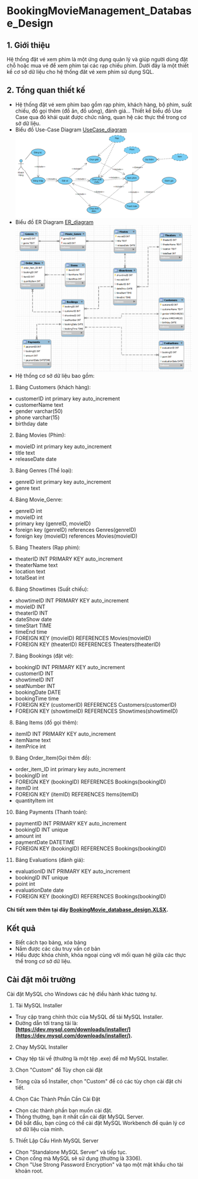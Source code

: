 # BookingMovieManagement_Database_Design

## 1. Giới thiệu
Hệ thống đặt vé xem phim là một ứng dụng quản lý và giúp người dùng đặt chỗ hoặc mua vé để xem phim tại các rạp chiếu phim. Dưới đây là một thiết kế cơ sở dữ liệu cho hệ thống đăt vé xem phim sử dụng SQL.
## 2. Tổng quan thiết kế
- Hệ thống đặt vé xem phim bao gồm rạp phim, khách hàng, bộ phim, suất chiếu, đồ gọi thêm (đồ ăn, đồ uống), đánh giá...
Thiết kế biểu đồ Use Case qua đó khái quát được chức năng, quan hệ các thực thể trong cơ sở dữ liệu.
- Biểu đồ Use-Case Diagram [UseCase_diagram](Diagram/UseCaseDiagram.vpd)
![](Diagram/UseCaseDiagram.png)
- Biểu đồ ER Diagram [ER_diagram](Diagram/ER_diagram.mwb)
![](Diagram/ER_diagram.png)
- Hệ thống cơ sở dữ liệu bao gồm:
1. Bảng Customers (khách hàng):
- customerID int primary key auto_increment
- customerName text
- gender varchar(50)
- phone varchar(15)
- birthday date 

2. Bảng Movies (Phim):
- movieID int primary key auto_increment
- title text
- releaseDate date

3. Bảng Genres (Thể loại):
- genreID int primary key auto_increment
- genre text
 
4. Bảng Movie_Genre:
- genreID int 
- movieID int
- primary key (genreID, movieID)
- foreign key (genreID) references Genres(genreID)
- foreign key (movieID) references Movies(movieID) 

5. Bảng Theaters (Rạp phim):
-    theaterID INT PRIMARY KEY auto_increment
-    theaterName text
-    location text
-    totalSeat int

6. Bảng Showtimes (Suất chiếu):
-    showtimeID INT PRIMARY KEY auto_increment
-    movieID INT
-    theaterID INT
-    dateShow date
-    timeStart TIME
-    timeEnd time
-    FOREIGN KEY (movieID) REFERENCES Movies(movieID)
-    FOREIGN KEY (theaterID) REFERENCES Theaters(theaterID)

7. Bảng Bookings (đặt vé):
-    bookingID INT PRIMARY KEY auto_increment 
-    customerID INT
-    showtimeID INT
-    seatNumber INT
-    bookingDate DATE
-    bookingTime time
-    FOREIGN KEY (customerID) REFERENCES Customers(customerID)
-    FOREIGN KEY (showtimeID) REFERENCES Showtimes(showtimeID)

8. Bảng Items (đồ gọi thêm):
-    itemID INT PRIMARY KEY auto_increment 
-    itemName text
-    itemPrice int

9. Bảng Order_Item(Gọi thêm đồ):
- order_item_ID int primary key auto_increment
- bookingID int
- FOREIGN KEY (bookingID) REFERENCES Bookings(bookingID)
- itemID int
- FOREIGN KEY (itemID) REFERENCES Items(itemID)
- quantityItem int


10. Bảng Payments (Thanh toán):
-    paymentID INT PRIMARY KEY auto_increment
-    bookingID INT unique 
-    amount int
-    paymentDate DATETIME
-    FOREIGN KEY (bookingID) REFERENCES Bookings(bookingID)
  
11. Bảng Evaluations (đánh giá):
-    evaluationID INT PRIMARY KEY auto_increment
-    bookingID INT unique 
-    point int
-    evaluationDate date
-    FOREIGN KEY (bookingID) REFERENCES Bookings(bookingID)
#### Chi tiết xem thêm tại đây **[BookingMovie_database_design.XLSX](https://docs.google.com/spreadsheets/d/1tf4uSJdZvCEONUMi_B01MdSr9F-4anID/edit?usp=drive_link&ouid=108740500499233988249&rtpof=true&sd=true").**
## Kết quả
- Biết cách tạo bảng, xóa bảng
- Nắm được các câu truy vấn cơ bản
- Hiểu được khóa chính, khóa ngoại cùng với mối quan hệ giữa các thực thể trong cơ sở dữ liệu.
## Cài đặt môi trường
Cài đặt MySQL cho Windows các hệ điều hành khác tương tự.
1. Tải MySQL Installer

- Truy cập trang chính thức của MySQL để tải MySQL Installer.
- Đường dẫn tới trang tải là: **[https://dev.mysql.com/downloads/installer/](https://dev.mysql.com/downloads/installer/).**
2. Chạy MySQL Installer

- Chạy tệp tải về (thường là một tệp .exe) để mở MySQL Installer.

3. Chọn "Custom" để Tùy chọn cài đặt

- Trong cửa sổ Installer, chọn "Custom" để có các tùy chọn cài đặt chi tiết.

4. Chọn Các Thành Phần Cần Cài Đặt

- Chọn các thành phần bạn muốn cài đặt.
- Thông thường, bạn ít nhất cần cài đặt MySQL Server.
- Để bắt đầu, bạn cũng có thể cài đặt MySQL Workbench để quản lý cơ sở dữ liệu của mình.

5. Thiết Lập Cấu Hình MySQL Server

- Chọn "Standalone MySQL Server" và tiếp tục.
- Chọn cổng mà MySQL sẽ sử dụng (thường là 3306).
- Chọn "Use Strong Password Encryption" và tạo một mật khẩu cho tài khoản root.
